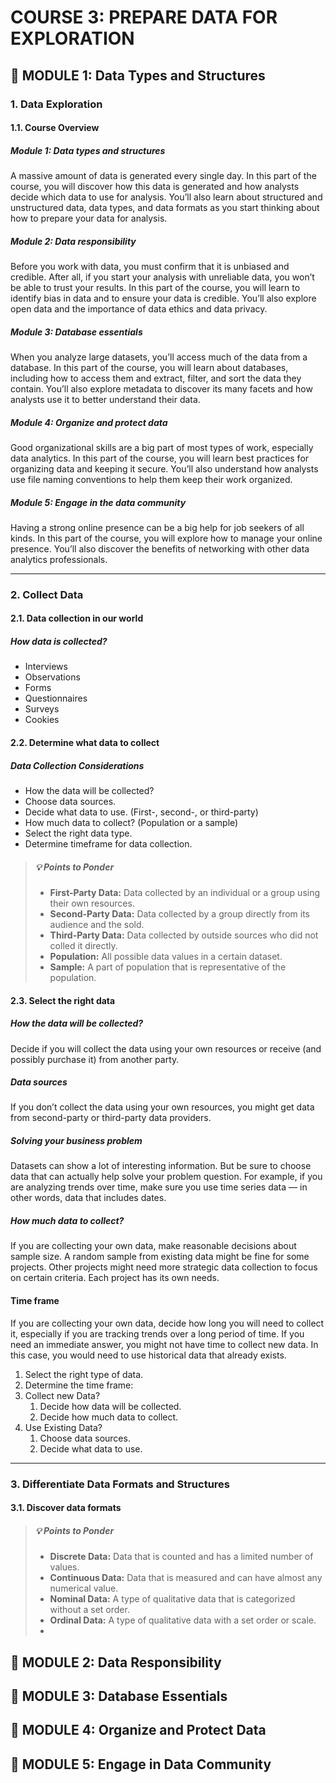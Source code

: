 # COURSE 3: PREPARE DATA FOR EXPLORATION

## 🌟 MODULE 1: Data Types and Structures

### 1. Data Exploration

#### 1.1. Course Overview

##### Module 1: Data types and structures

A massive amount of data is generated every single day. In this part of the course, you will discover how this data is generated and how analysts decide which data to use for analysis. You’ll also learn about structured and unstructured data, data types, and data formats as you start thinking about how to prepare your data for analysis.

##### Module 2: Data responsibility

Before you work with data, you must confirm that it is unbiased and credible. After all, if you start your analysis with unreliable data, you won’t be able to trust your results. In this part of the course, you will learn to identify bias in data and to ensure your data is credible. You’ll also explore open data and the importance of data ethics and data privacy.

##### Module 3: Database essentials

When you analyze large datasets, you’ll access much of the data from a database. In this part of the course, you will learn about databases, including how to access them and extract, filter, and sort the data they contain. You’ll also explore metadata to discover its many facets and how analysts use it to better understand their data.

##### Module 4: Organize and protect data

Good organizational skills are a big part of most types of work, especially data analytics. In this part of the course, you will learn best practices for organizing data and keeping it secure. You’ll also understand how analysts use file naming conventions to help them keep their work organized.

##### Module 5: Engage in the data community

Having a strong online presence can be a big help for job seekers of all kinds. In this part of the course, you will explore how to manage your online presence. You’ll also discover the benefits of networking with other data analytics professionals.

---

### 2. Collect Data

#### 2.1. Data collection in our world

##### How data is collected?

- Interviews
- Observations
- Forms
- Questionnaires
- Surveys
- Cookies

#### 2.2. Determine what data to collect

##### Data Collection Considerations

- How the data will be collected?
- Choose data sources.
- Decide what data to use. (First-, second-, or third-party)
- How much data to collect? (Population or a sample)
- Select the right data type.
- Determine timeframe for data collection.

> ##### 💡 Points to Ponder
>
> - **First-Party Data:** Data collected by an individual or a group using their own resources.
> - **Second-Party Data:** Data collected by a group directly from its audience and the sold.
> - **Third-Party Data:** Data collected by outside sources who did not colled it directly.
> - **Population:** All possible data values in a certain dataset.
> - **Sample:** A part of population that is representative of the population.

#### 2.3. Select the right data

##### How the data will be collected?

Decide if you will collect the data using your own resources or receive (and possibly purchase it) from another party.

##### Data sources

If you don’t collect the data using your own resources, you might get data from second-party or third-party data providers.

##### Solving your business problem

Datasets can show a lot of interesting information. But be sure to choose data that can actually help solve your problem question. For example, if you are analyzing trends over time, make sure you use time series data — in other words, data that includes dates.

##### How much data to collect?

If you are collecting your own data, make reasonable decisions about sample size. A random sample from existing data might be fine for some projects. Other projects might need more strategic data collection to focus on certain criteria. Each project has its own needs.

#### Time frame

If you are collecting your own data, decide how long you will need to collect it, especially if you are tracking trends over a long period of time. If you need an immediate answer, you might not have time to collect new data. In this case, you would need to use historical data that already exists.

1. Select the right type of data.
2. Determine the time frame:
3. Collect new Data?
   1. Decide how data will be collected.
   2. Decide how much data to collect.
4. Use Existing Data?
   1. Choose data sources.
   2. Decide what data to use.

---

### 3. Differentiate Data Formats and Structures

#### 3.1. Discover data formats

> ##### 💡 Points to Ponder
>
> - **Discrete Data:** Data that is counted and has a limited number of values.
> - **Continuous Data:** Data that is measured and can have almost any numerical value.
> - **Nominal Data:** A type of qualitative data that is categorized without a set order.
> - **Ordinal Data:** A type of qualitative data with a set order or scale.
> - 

## 🌟 MODULE 2: Data Responsibility

## 🌟 MODULE 3: Database Essentials

## 🌟 MODULE 4: Organize and Protect Data

## 🌟 MODULE 5: Engage in Data Community
